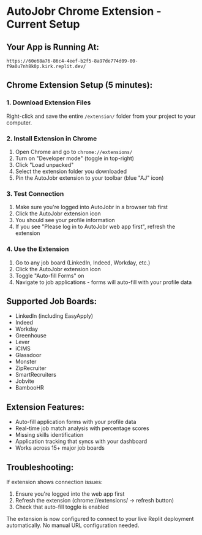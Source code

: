# AutoJobr Chrome Extension - Current Setup

## Your App is Running At:
`https://60e68a76-86c4-4eef-b2f5-8a97de774d09-00-f9a0u7nh8k0p.kirk.replit.dev/`

## Chrome Extension Setup (5 minutes):

### 1. Download Extension Files
Right-click and save the entire `/extension/` folder from your project to your computer.

### 2. Install Extension in Chrome
1. Open Chrome and go to `chrome://extensions/`
2. Turn on "Developer mode" (toggle in top-right)
3. Click "Load unpacked"
4. Select the extension folder you downloaded
5. Pin the AutoJobr extension to your toolbar (blue "AJ" icon)

### 3. Test Connection
1. Make sure you're logged into AutoJobr in a browser tab first
2. Click the AutoJobr extension icon
3. You should see your profile information
4. If you see "Please log in to AutoJobr web app first", refresh the extension

### 4. Use the Extension
1. Go to any job board (LinkedIn, Indeed, Workday, etc.)
2. Click the AutoJobr extension icon
3. Toggle "Auto-fill Forms" on
4. Navigate to job applications - forms will auto-fill with your profile data

## Supported Job Boards:
- LinkedIn (including EasyApply)
- Indeed
- Workday
- Greenhouse
- Lever
- iCIMS
- Glassdoor
- Monster
- ZipRecruiter
- SmartRecruiters
- Jobvite
- BambooHR

## Extension Features:
- Auto-fill application forms with your profile data
- Real-time job match analysis with percentage scores
- Missing skills identification
- Application tracking that syncs with your dashboard
- Works across 15+ major job boards

## Troubleshooting:
If extension shows connection issues:
1. Ensure you're logged into the web app first
2. Refresh the extension (chrome://extensions/ → refresh button)
3. Check that auto-fill toggle is enabled

The extension is now configured to connect to your live Replit deployment automatically. No manual URL configuration needed.